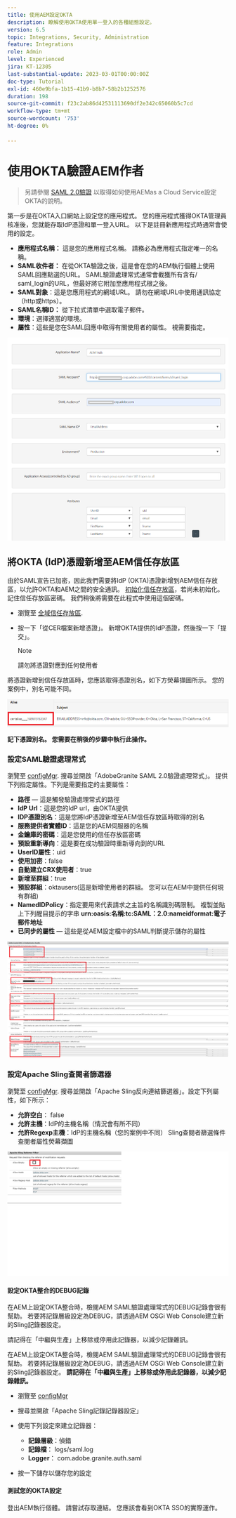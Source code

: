 ```yaml
---
title: 使用AEM設定OKTA
description: 瞭解使用OKTA使用單一登入的各種組態設定。
version: 6.5
topic: Integrations, Security, Administration
feature: Integrations
role: Admin
level: Experienced
jira: KT-12305
last-substantial-update: 2023-03-01T00:00:00Z
doc-type: Tutorial
exl-id: 460e9bfa-1b15-41b9-b8b7-58b2b1252576
duration: 198
source-git-commit: f23c2ab86d42531113690df2e342c65060b5c7cd
workflow-type: tm+mt
source-wordcount: '753'
ht-degree: 0%

---
```


# 使用OKTA驗證AEM作者

> 另請參閱 [SAML 2.0驗證](https://experienceleague.adobe.com/docs/experience-manager-learn/cloud-service/authentication/saml-2-0.html) 以取得如何使用AEMas a Cloud Service設定OKTA的說明。

第一步是在OKTA入口網站上設定您的應用程式。 您的應用程式獲得OKTA管理員核准後，您就能存取IdP憑證和單一登入URL。 以下是註冊新應用程式時通常會使用的設定。

* **應用程式名稱：** 這是您的應用程式名稱。 請務必為應用程式指定唯一的名稱。
* **SAML收件者：** 在從OKTA驗證之後，這是會在您的AEM執行個體上使用SAML回應點選的URL。 SAML驗證處理常式通常會截獲所有含有/ saml_login的URL，但最好將它附加至應用程式根之後。
* **SAML對象**：這是您應用程式的網域URL。 請勿在網域URL中使用通訊協定（http或https）。
* **SAML名稱ID：** 從下拉式清單中選取電子郵件。
* **環境**：選擇適當的環境。
* **屬性**：這些是您在SAML回應中取得有關使用者的屬性。 視需要指定。


![okta-application](assets/okta-app-settings-blurred.PNG)


## 將OKTA (IdP)憑證新增至AEM信任存放區

由於SAML宣告已加密，因此我們需要將IdP (OKTA)憑證新增到AEM信任存放區，以允許OKTA和AEM之間的安全通訊。
[初始化信任存放區](http://localhost:4502/libs/granite/security/content/truststore.html)，若尚未初始化。
記住信任存放區密碼。 我們稍後將需要在此程式中使用這個密碼。

* 瀏覽至 [全域信任存放區](http://localhost:4502/libs/granite/security/content/truststore.html).
* 按一下「從CER檔案新增憑證」。 新增OKTA提供的IdP憑證，然後按一下「提交」。

  >[!NOTE]
  >
  >請勿將憑證對應到任何使用者

將憑證新增到信任存放區時，您應該取得憑證別名，如下方熒幕擷圖所示。 您的案例中，別名可能不同。

![憑證別名](assets/cert-alias.PNG)

**記下憑證別名。 您需要在稍後的步驟中執行此操作。**

### 設定SAML驗證處理常式

瀏覽至 [configMgr](http://localhost:4502/system/console/configMgr).
搜尋並開啟「AdobeGranite SAML 2.0驗證處理常式」。
提供下列指定屬性。下列是需要指定的主要屬性：

* **路徑**  — 這是觸發驗證處理常式的路徑
* **IdP Url**：這是您的IdP url，由OKTA提供
* **IDP憑證別名**：這是您將IdP憑證新增至AEM信任存放區時取得的別名
* **服務提供者實體ID**：這是您的AEM伺服器的名稱
* **金鑰庫的密碼**：這是您使用的信任存放區密碼
* **預設重新導向**：這是要在成功驗證時重新導向到的URL
* **UserID屬性**：uid
* **使用加密**：false
* **自動建立CRX使用者**：true
* **新增至群組**：true
* **預設群組**：oktausers(這是新增使用者的群組。 您可以在AEM中提供任何現有群組)
* **NamedIDPolicy**：指定要用來代表請求之主旨的名稱識別碼限制。 複製並貼上下列醒目提示的字串 **urn:oasis:名稱:tc:SAML：2.0:nameidformat:電子郵件地址**
* **已同步的屬性**  — 這些是從AEM設定檔中的SAML判斷提示儲存的屬性

![saml-authentication-handler](assets/saml-authentication-settings-blurred.PNG)

### 設定Apache Sling查閱者篩選器

瀏覽至 [configMgr](http://localhost:4502/system/console/configMgr).
搜尋並開啟「Apache Sling反向連結篩選器」。設定下列屬性，如下所示：

* **允許空白**： false
* **允許主機**：IdP的主機名稱（情況會有所不同）
* **允許Regexp主機**：IdP的主機名稱（您的案例中不同） Sling查閱者篩選條件查閱者屬性熒幕擷圖

![referrer-filter](assets/okta-referrer.png)

#### 設定OKTA整合的DEBUG記錄

在AEM上設定OKTA整合時，檢閱AEM SAML驗證處理常式的DEBUG記錄會很有幫助。 若要將記錄層級設定為DEBUG，請透過AEM OSGi Web Console建立新的Sling記錄器設定。

請記得在「中繼與生產」上移除或停用此記錄器，以減少記錄雜訊。

在AEM上設定OKTA整合時，檢閱AEM SAML驗證處理常式的DEBUG記錄會很有幫助。 若要將記錄層級設定為DEBUG，請透過AEM OSGi Web Console建立新的Sling記錄器設定。
**請記得在「中繼與生產」上移除或停用此記錄器，以減少記錄雜訊。**
* 瀏覽至 [configMgr](http://localhost:4502/system/console/configMgr)

* 搜尋並開啟「Apache Sling記錄記錄器設定」
* 使用下列設定來建立記錄器：
   * **記錄層級**：偵錯
   * **記錄檔**： logs/saml.log
   * **Logger**： com.adobe.granite.auth.saml
* 按一下儲存以儲存您的設定

#### 測試您的OKTA設定

登出AEM執行個體。 請嘗試存取連結。 您應該會看到OKTA SSO的實際運作。
